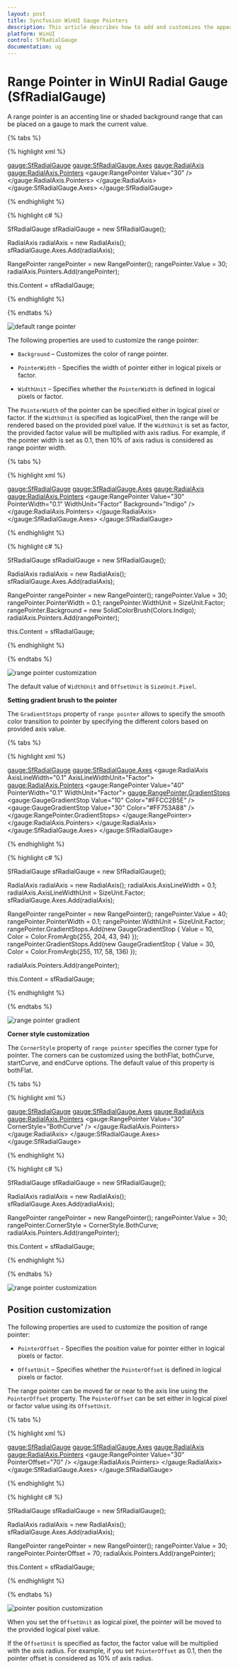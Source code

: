 ```yaml
---
layout: post
title: Syncfusion WinUI Gauge Pointers
description: This article describes how to add and customizes the appearence of pointers of radial gauge control in WinUI platform
platform: WinUI
control: SfRadialGauge
documentation: ug
---
```


# Range Pointer in WinUI Radial Gauge (SfRadialGauge)

A range pointer is an accenting line or shaded background range that can be placed on a gauge to mark the current value.

{% tabs %}

{% highlight xml %}

<gauge:SfRadialGauge>
    <gauge:SfRadialGauge.Axes>
        <gauge:RadialAxis>
            <gauge:RadialAxis.Pointers>
                <gauge:RangePointer Value="30" />
            </gauge:RadialAxis.Pointers>
        </gauge:RadialAxis>
    </gauge:SfRadialGauge.Axes>
</gauge:SfRadialGauge>

{% endhighlight %}

{% highlight c# %}

SfRadialGauge sfRadialGauge = new SfRadialGauge();

RadialAxis radialAxis = new RadialAxis();
sfRadialGauge.Axes.Add(radialAxis);

RangePointer rangePointer = new RangePointer();
rangePointer.Value = 30;
radialAxis.Pointers.Add(rangePointer);

this.Content = sfRadialGauge;

{% endhighlight %}

{% endtabs %}

![default range pointer](images/range-pointer/pointer_default.png)

The following properties are used to customize the range pointer:

* `Background` – Customizes the color of range pointer.

* `PointerWidth` - Specifies the width of pointer either in logical pixels or factor.

* `WidthUnit` – Specifies whether the `PointerWidth` is defined in logical pixels or factor.

The `PointerWidth` of the pointer can be specified either in logical pixel or factor. If the `WidthUnit` is specified as logicalPixel, then the range will be rendered based on the provided pixel value. If the `WidthUnit` is set as factor, the provided factor value will be multiplied with axis radius. For example, if the pointer width is set as 0.1, then 10% of axis radius is considered as range pointer width.

{% tabs %}

{% highlight xml %}

<gauge:SfRadialGauge>
    <gauge:SfRadialGauge.Axes>
        <gauge:RadialAxis>
            <gauge:RadialAxis.Pointers>
                <gauge:RangePointer Value="30"
                                    PointerWidth="0.1"
                                    WidthUnit="Factor"
                                    Background="Indigo" />
            </gauge:RadialAxis.Pointers>
        </gauge:RadialAxis>
    </gauge:SfRadialGauge.Axes>
</gauge:SfRadialGauge>

{% endhighlight %}

{% highlight c# %}

SfRadialGauge sfRadialGauge = new SfRadialGauge();

RadialAxis radialAxis = new RadialAxis();
sfRadialGauge.Axes.Add(radialAxis);

RangePointer rangePointer = new RangePointer();
rangePointer.Value = 30;
rangePointer.PointerWidth = 0.1;
rangePointer.WidthUnit = SizeUnit.Factor;
rangePointer.Background = new SolidColorBrush(Colors.Indigo);
radialAxis.Pointers.Add(rangePointer);

this.Content = sfRadialGauge;

{% endhighlight %}

{% endtabs %}

![range pointer customization](images/range-pointer/pointer_customization.png)

 The default value of `WidthUnit` and `OffsetUnit` is `SizeUnit.Pixel`.
 
 **Setting gradient brush to the pointer**

 The `GradientStops` property of `range pointer` allows to specify the smooth color transition to pointer by specifying the different colors based on provided axis value.

{% tabs %}

{% highlight xml %}

<gauge:SfRadialGauge>
    <gauge:SfRadialGauge.Axes>
        <gauge:RadialAxis AxisLineWidth="0.1"
                          AxisLineWidthUnit="Factor">
            <gauge:RadialAxis.Pointers>
                <gauge:RangePointer Value="40"
                                    PointerWidth="0.1"
                                    WidthUnit="Factor">
                    <gauge:RangePointer.GradientStops>
                        <gauge:GaugeGradientStop Value="10"
                                                 Color="#FFCC2B5E" />
                        <gauge:GaugeGradientStop Value="30"
                                                 Color="#FF753A88" />
                    </gauge:RangePointer.GradientStops>
                </gauge:RangePointer>
            </gauge:RadialAxis.Pointers>
        </gauge:RadialAxis>
    </gauge:SfRadialGauge.Axes>
</gauge:SfRadialGauge>

{% endhighlight %}

{% highlight c# %}

SfRadialGauge sfRadialGauge = new SfRadialGauge();

RadialAxis radialAxis = new RadialAxis();
radialAxis.AxisLineWidth = 0.1;
radialAxis.AxisLineWidthUnit = SizeUnit.Factor;
sfRadialGauge.Axes.Add(radialAxis);

RangePointer rangePointer = new RangePointer();
rangePointer.Value = 40;
rangePointer.PointerWidth = 0.1;
rangePointer.WidthUnit = SizeUnit.Factor;
rangePointer.GradientStops.Add(new GaugeGradientStop { Value = 10, Color = Color.FromArgb(255, 204, 43, 94) });
rangePointer.GradientStops.Add(new GaugeGradientStop { Value = 30, Color = Color.FromArgb(255, 117, 58, 136) });

radialAxis.Pointers.Add(rangePointer);

this.Content = sfRadialGauge;

{% endhighlight %}

{% endtabs %}

![range pointer gradient](images/range-pointer/pointer_gradient.png)

**Corner style customization**

 The `CornerStyle` property of `range pointer` specifies the corner type for pointer. The corners can be customized using the bothFlat, bothCurve, startCurve, and endCurve options. The default value of this property is bothFlat.

{% tabs %}

{% highlight xml %}

<gauge:SfRadialGauge>
    <gauge:SfRadialGauge.Axes>
        <gauge:RadialAxis>
            <gauge:RadialAxis.Pointers>
                <gauge:RangePointer Value="30"
                                    CornerStyle="BothCurve" />
            </gauge:RadialAxis.Pointers>
        </gauge:RadialAxis>
    </gauge:SfRadialGauge.Axes>
</gauge:SfRadialGauge>

{% endhighlight %}

{% highlight c# %}

SfRadialGauge sfRadialGauge = new SfRadialGauge();

RadialAxis radialAxis = new RadialAxis();
sfRadialGauge.Axes.Add(radialAxis);

RangePointer rangePointer = new RangePointer();
rangePointer.Value = 30;
rangePointer.CornerStyle = CornerStyle.BothCurve;
radialAxis.Pointers.Add(rangePointer);

this.Content = sfRadialGauge;

{% endhighlight %}

{% endtabs %}

![range pointer customization](images/range-pointer/pointer_corner.png)

## Position customization

The following properties are used to customize the position of range pointer:

* `PointerOffset` - Specifies the position value for pointer either in logical pixels or factor.

* `OffsetUnit` – Specifies whether the `PointerOffset` is defined in logical pixels or factor.

The range pointer can be moved far or near to the axis line using the `PointerOffset` property. The `PointerOffset` can be set either in logical pixel or factor value using its `OffsetUnit`.

{% tabs %}

{% highlight xml %}

<gauge:SfRadialGauge>
    <gauge:SfRadialGauge.Axes>
        <gauge:RadialAxis>
            <gauge:RadialAxis.Pointers>
                <gauge:RangePointer Value="30"
                                    PointerOffset="70" />
            </gauge:RadialAxis.Pointers>
        </gauge:RadialAxis>
    </gauge:SfRadialGauge.Axes>
</gauge:SfRadialGauge>

{% endhighlight %}

{% highlight c# %}

SfRadialGauge sfRadialGauge = new SfRadialGauge();

RadialAxis radialAxis = new RadialAxis();
sfRadialGauge.Axes.Add(radialAxis);

RangePointer rangePointer = new RangePointer();
rangePointer.Value = 30;
rangePointer.PointerOffset = 70;
radialAxis.Pointers.Add(rangePointer);

this.Content = sfRadialGauge;

{% endhighlight %}

{% endtabs %}

![pointer position customization](images/range-pointer/pointer_offset.png)

When you set the `OffsetUnit` as logical pixel, the pointer will be moved to the provided logical pixel value.

If the `OffsetUnit` is specified as factor, the factor value will be multiplied with the axis radius. For example, if you set `PointerOffset` as 0.1, then the pointer offset is considered as 10% of axis radius.